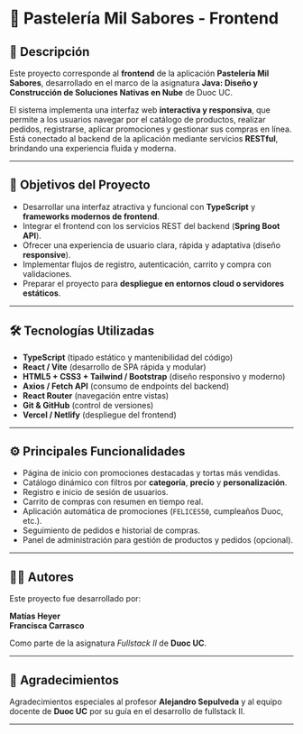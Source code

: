 # 🍰 Pastelería Mil Sabores - Frontend

## 📌 Descripción  
Este proyecto corresponde al **frontend** de la aplicación **Pastelería Mil Sabores**, desarrollado en el marco de la asignatura **Java: Diseño y Construcción de Soluciones Nativas en Nube** de Duoc UC.  

El sistema implementa una interfaz web **interactiva y responsiva**, que permite a los usuarios navegar por el catálogo de productos, realizar pedidos, registrarse, aplicar promociones y gestionar sus compras en línea. Está conectado al backend de la aplicación mediante servicios **RESTful**, brindando una experiencia fluida y moderna.

---

## 🎯 Objetivos del Proyecto
- Desarrollar una interfaz atractiva y funcional con **TypeScript** y **frameworks modernos de frontend**.  
- Integrar el frontend con los servicios REST del backend (**Spring Boot API**).  
- Ofrecer una experiencia de usuario clara, rápida y adaptativa (diseño **responsive**).  
- Implementar flujos de registro, autenticación, carrito y compra con validaciones.  
- Preparar el proyecto para **despliegue en entornos cloud o servidores estáticos**.  

---

## 🛠️ Tecnologías Utilizadas
- **TypeScript** (tipado estático y mantenibilidad del código)  
- **React / Vite** (desarrollo de SPA rápida y modular)  
- **HTML5 + CSS3 + Tailwind / Bootstrap** (diseño responsivo y moderno)  
- **Axios / Fetch API** (consumo de endpoints del backend)  
- **React Router** (navegación entre vistas)  
- **Git & GitHub** (control de versiones)  
- **Vercel / Netlify** (despliegue del frontend)  

---

## ⚙️ Principales Funcionalidades
- Página de inicio con promociones destacadas y tortas más vendidas.  
- Catálogo dinámico con filtros por **categoría**, **precio** y **personalización**.  
- Registro e inicio de sesión de usuarios.  
- Carrito de compras con resumen en tiempo real.  
- Aplicación automática de promociones (`FELICES50`, cumpleaños Duoc, etc.).  
- Seguimiento de pedidos e historial de compras.  
- Panel de administración para gestión de productos y pedidos (opcional).  

---

## 👨‍💻 Autores
Este proyecto fue desarrollado por:

**Matías Heyer**  
**Francisca Carrasco**

Como parte de la asignatura *Fullstack II* de **Duoc UC**.

---

## 💖 Agradecimientos
Agradecimientos especiales al profesor **Alejandro Sepulveda** y al equipo docente de **Duoc UC** por su guía en el desarrollo de fullstack II.

---

